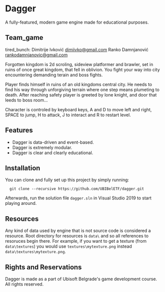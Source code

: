 # Dagger
A fully-featured, modern game engine made for educational purposes.

## Team_game
tired_bunch:
Dimitrije Ivković		dimiivko@gmail.com 
Ranko Damnjanović	rankodamnjanovic@gmail.com

Forgotten kingdom is 2d scroling, sideview platformer and brawler,
set in ruins of once great kingdom, that fell in oblivion.
You fight your way into city encountering demanding terain and boss fights.

Player finds himself in ruins of an old kingdoms central city.
He needs to find his way through unforgiving terrain where one step means
plumeting to death. After reaching safety player is greeted by lone knight,
and door that leeds to boss room...

Character is controled by keyboard keys, A and D to move left and right,
SPACE to jump, H to attack, J to interact and R to restart level. 


## Features

- Dagger is data-driven and event-based.
- Dagger is extremely modular.
- Dagger is clear and clearly educational.

## Installation

You can clone and fully set up this project by simply running:

```git
  git clone --recursive https://github.com/UBIBelETF/dagger.git
```

Afterwards, run the solution file `dagger.sln` in Visual Studio 2019 to start playing around. 

## Resources

Any kind of data used by engine that is not source code is considered a resource. Root directory for resources is `data\`
and so all references to resoruces begin there. For example, if you want to get a texture (from `data\textures`) you would
use `textures\mytexture.png` instead `data\textures\mytexture.png`.

## Rights and Reservations

Dagger is made as a part of Ubisoft Belgrade's game development course. All rights reserved.
